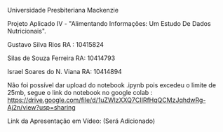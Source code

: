 Universidade Presbiteriana Mackenzie

Projeto Aplicado IV - "Alimentando Informações: Um Estudo De Dados Nutricionais".

Gustavo Silva Rios RA : 10415824

Silas de Souza Ferreira RA: 10414793

Israel Soares do N. Viana RA: 10414894


Não foi possível dar upload do notebook .ipynb pois excedeu o limite de 25mb, segue o link do notebook no google colab : https://drive.google.com/file/d/1uZWlzXXQ7CIIRfHqQCMzJqhdwRg-Aj2n/view?usp=sharing

Link da Apresentação em Vídeo: (Será Adicionado)
